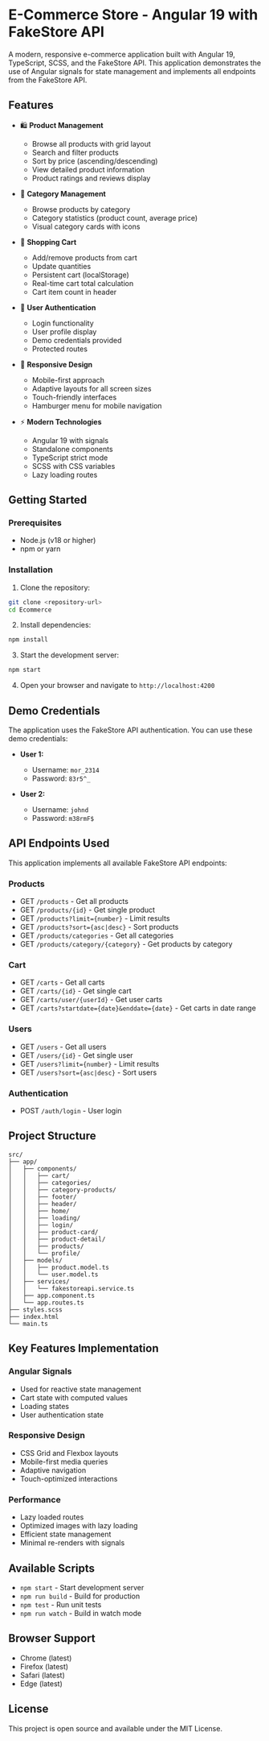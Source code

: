 # E-Commerce Store - Angular 19 with FakeStore API

A modern, responsive e-commerce application built with Angular 19, TypeScript, SCSS, and the FakeStore API. This application demonstrates the use of Angular signals for state management and implements all endpoints from the FakeStore API.

## Features

- 🛍️ **Product Management**

  - Browse all products with grid layout
  - Search and filter products
  - Sort by price (ascending/descending)
  - View detailed product information
  - Product ratings and reviews display

- 📁 **Category Management**

  - Browse products by category
  - Category statistics (product count, average price)
  - Visual category cards with icons

- 🛒 **Shopping Cart**

  - Add/remove products from cart
  - Update quantities
  - Persistent cart (localStorage)
  - Real-time cart total calculation
  - Cart item count in header

- 👤 **User Authentication**

  - Login functionality
  - User profile display
  - Demo credentials provided
  - Protected routes

- 📱 **Responsive Design**

  - Mobile-first approach
  - Adaptive layouts for all screen sizes
  - Touch-friendly interfaces
  - Hamburger menu for mobile navigation

- ⚡ **Modern Technologies**
  - Angular 19 with signals
  - Standalone components
  - TypeScript strict mode
  - SCSS with CSS variables
  - Lazy loading routes

## Getting Started

### Prerequisites

- Node.js (v18 or higher)
- npm or yarn

### Installation

1. Clone the repository:

```bash
git clone <repository-url>
cd Ecommerce
```

2. Install dependencies:

```bash
npm install
```

3. Start the development server:

```bash
npm start
```

4. Open your browser and navigate to `http://localhost:4200`

## Demo Credentials

The application uses the FakeStore API authentication. You can use these demo credentials:

- **User 1:**

  - Username: `mor_2314`
  - Password: `83r5^_`

- **User 2:**
  - Username: `johnd`
  - Password: `m38rmF$`

## API Endpoints Used

This application implements all available FakeStore API endpoints:

### Products

- GET `/products` - Get all products
- GET `/products/{id}` - Get single product
- GET `/products?limit={number}` - Limit results
- GET `/products?sort={asc|desc}` - Sort products
- GET `/products/categories` - Get all categories
- GET `/products/category/{category}` - Get products by category

### Cart

- GET `/carts` - Get all carts
- GET `/carts/{id}` - Get single cart
- GET `/carts/user/{userId}` - Get user carts
- GET `/carts?startdate={date}&enddate={date}` - Get carts in date range

### Users

- GET `/users` - Get all users
- GET `/users/{id}` - Get single user
- GET `/users?limit={number}` - Limit results
- GET `/users?sort={asc|desc}` - Sort users

### Authentication

- POST `/auth/login` - User login

## Project Structure

```
src/
├── app/
│   ├── components/
│   │   ├── cart/
│   │   ├── categories/
│   │   ├── category-products/
│   │   ├── footer/
│   │   ├── header/
│   │   ├── home/
│   │   ├── loading/
│   │   ├── login/
│   │   ├── product-card/
│   │   ├── product-detail/
│   │   ├── products/
│   │   └── profile/
│   ├── models/
│   │   ├── product.model.ts
│   │   └── user.model.ts
│   ├── services/
│   │   └── fakestoreapi.service.ts
│   ├── app.component.ts
│   └── app.routes.ts
├── styles.scss
├── index.html
└── main.ts
```

## Key Features Implementation

### Angular Signals

- Used for reactive state management
- Cart state with computed values
- Loading states
- User authentication state

### Responsive Design

- CSS Grid and Flexbox layouts
- Mobile-first media queries
- Adaptive navigation
- Touch-optimized interactions

### Performance

- Lazy loaded routes
- Optimized images with lazy loading
- Efficient state management
- Minimal re-renders with signals

## Available Scripts

- `npm start` - Start development server
- `npm run build` - Build for production
- `npm test` - Run unit tests
- `npm run watch` - Build in watch mode

## Browser Support

- Chrome (latest)
- Firefox (latest)
- Safari (latest)
- Edge (latest)

## License

This project is open source and available under the MIT License.
